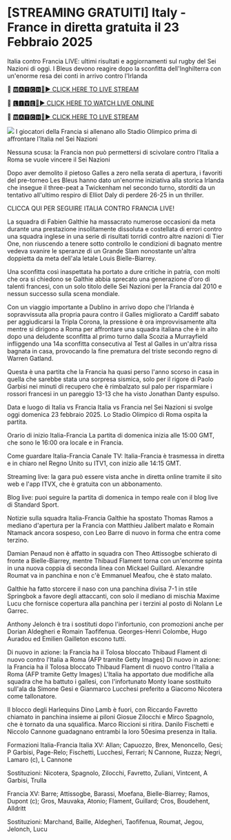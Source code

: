 # [STREAMING GRATUITI] Italy - France in diretta gratuita il 23 Febbraio 2025
Italia contro Francia LIVE: ultimi risultati e aggiornamenti sul rugby del Sei Nazioni di oggi. I Bleus devono reagire dopo la sconfitta dell'Inghilterra con un'enorme resa dei conti in arrivo contro l'Irlanda

🔴 [🆆🅰🆃🅲🅷🔴▶️ CLICK HERE TO LIVE STREAM](https://theshowandsportsultrahdlive.blogspot.com/)

🔴 [🅻🅸🆅🅴🔴▶️ CLICK HERE TO WATCH LIVE ONLINE](https://theshowandsportsultrahdlive.blogspot.com/)

🔴 [🆆🅰🆃🅲🅷🔴▶️ CLICK HERE TO LIVE STREAM](https://theshowandsportsultrahdlive.blogspot.com/)

<a href="https://theshowandsportsultrahdlive.blogspot.com/"><img src="https://camo.githubusercontent.com/fba2f80cc16cb7cee92a7b75e9351357b2314df93a82e6b963b2992db1bc504d/68747470733a2f2f65743230736c616d2e6e65742f77702d636f6e74656e742f75706c6f6164732f323031392f31312f4372696348442d4c6976652d437269636b65742d53747265616d696e672d2545322538302539332d57617463682d4c6976652d437269636b65742d4f6e6c696e652d546f6461792e706e67"></a>
I giocatori della Francia si allenano allo Stadio Olimpico prima di affrontare l'Italia nel Sei Nazioni

Nessuna scusa: la Francia non può permettersi di scivolare contro l'Italia a Roma se vuole vincere il Sei Nazioni

Dopo aver demolito il pietoso Galles a zero nella serata di apertura, i favoriti del pre-torneo Les Bleus hanno dato un'enorme iniziativa alla storica Irlanda che insegue il three-peat a Twickenham nel secondo turno, storditi da un tentativo all'ultimo respiro di Elliot Daly di perdere 26-25 in un thriller.

CLICCA QUI PER SEGUIRE ITALIA CONTRO FRANCIA LIVE!

La squadra di Fabien Galthie ha massacrato numerose occasioni da meta durante una prestazione insolitamente dissoluta e costellata di errori contro una squadra inglese in una serie di risultati torridi contro altre nazioni di Tier One, non riuscendo a tenere sotto controllo le condizioni di bagnato mentre vedeva svanire le speranze di un Grande Slam nonostante un'altra doppietta da meta dell'ala letale Louis Bielle-Biarrey.

Una sconfitta così inaspettata ha portato a dure critiche in patria, con molti che ora si chiedono se Galthie abbia sprecato una generazione d'oro di talenti francesi, con un solo titolo delle Sei Nazioni per la Francia dal 2010 e nessun successo sulla scena mondiale.

Con un viaggio importante a Dublino in arrivo dopo che l'Irlanda è sopravvissuta alla propria paura contro il Galles migliorato a Cardiff sabato per aggiudicarsi la Tripla Corona, la pressione è ora improvvisamente alta mentre si dirigono a Roma per affrontare una squadra italiana che è in alto dopo una deludente sconfitta al primo turno dalla Scozia a Murrayfield infliggendo una 14a sconfitta consecutiva al Test al Galles in un'altra rissa bagnata in casa, provocando la fine prematura del triste secondo regno di Warren Gatland.

Questa è una partita che la Francia ha quasi perso l'anno scorso in casa in quella che sarebbe stata una sorpresa sismica, solo per il rigore di Paolo Garbisi nei minuti di recupero che è rimbalzato sul palo per risparmiare i rossori francesi in un pareggio 13-13 che ha visto Jonathan Danty espulso.

Data e luogo di Italia vs Francia
Italia vs Francia nel Sei Nazioni si svolge oggi domenica 23 febbraio 2025. Lo Stadio Olimpico di Roma ospita la partita.

Orario di inizio Italia-Francia
La partita di domenica inizia alle 15:00 GMT, che sono le 16:00 ora locale e in Francia.

Come guardare Italia-Francia
Canale TV: Italia-Francia è trasmessa in diretta e in chiaro nel Regno Unito su ITV1, con inizio alle 14:15 GMT.

Streaming live: la gara può essere vista anche in diretta online tramite il sito web e l'app ITVX, che è gratuita con un abbonamento.

Blog live: puoi seguire la partita di domenica in tempo reale con il blog live di Standard Sport.

Notizie sulla squadra Italia-Francia
Galthie ha spostato Thomas Ramos a mediano d'apertura per la Francia con Matthieu Jalibert malato e Romain Ntamack ancora sospeso, con Leo Barre di nuovo in forma che entra come terzino.

Damian Penaud non è affatto in squadra con Theo Attissogbe schierato di fronte a Bielle-Biarrey, mentre Thibaud Flament torna con un'enorme spinta in una nuova coppia di seconda linea con Mickael Guillard. Alexandre Roumat va in panchina e non c'è Emmanuel Meafou, che è stato malato.

Galthie ha fatto storcere il naso con una panchina divisa 7-1 in stile Springbok a favore degli attaccanti, con solo il mediano di mischia Maxime Lucu che fornisce copertura alla panchina per i terzini al posto di Nolann Le Garrec.

Anthony Jelonch è tra i sostituti dopo l'infortunio, con promozioni anche per Dorian Aldegheri e Romain Taofifenua. Georges-Henri Colombe, Hugo Auradou ed Emilien Gailleton escono tutti.

Di nuovo in azione: la Francia ha il Tolosa bloccato Thibaud Flament di nuovo contro l'Italia a Roma (AFP tramite Getty Images)
Di nuovo in azione: la Francia ha il Tolosa bloccato Thibaud Flament di nuovo contro l'Italia a Roma (AFP tramite Getty Images)
L'Italia ha apportato due modifiche alla squadra che ha battuto i gallesi, con l'infortunato Monty Ioane sostituito sull'ala da Simone Gesi e Gianmarco Lucchesi preferito a Giacomo Nicotera come tallonatore.

Il blocco degli Harlequins Dino Lamb è fuori, con Riccardo Favretto chiamato in panchina insieme ai piloni Giosue Zilocchi e Mirco Spagnolo, che è tornato da una squalifica. Marco Riccioni si ritira. Danilo Fischetti e Niccolo Cannone guadagnano entrambi la loro 50esima presenza in Italia.

Formazioni Italia-Francia
Italia XV: Allan; Capuozzo, Brex, Menoncello, Gesi; P Garbisi, Page-Relo; Fischetti, Lucchesi, Ferrari; N Cannone, Ruzza; Negri, Lamaro (c), L Cannone

Sostituzioni: Nicotera, Spagnolo, Zilocchi, Favretto, Zuliani, Vintcent, A Garbisi, Trulla

Francia XV: Barre; Attissogbe, Barassi, Moefana, Bielle-Biarrey; Ramos, Dupont (c); Gros, Mauvaka, Atonio; Flament, Guillard; Cros, Boudehent, Alldritt

Sostituzioni: Marchand, Baille, Aldegheri, Taofifenua, Roumat, Jegou, Jelonch, Lucu

